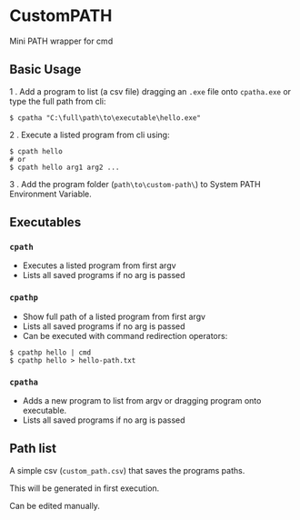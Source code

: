 # CustomPATH
Mini PATH wrapper for cmd

## Basic Usage

1 . Add a program to list (a csv file) dragging an `.exe` file onto `cpatha.exe` or type the full path from cli:
 
```shell
$ cpatha "C:\full\path\to\executable\hello.exe"
```
2 . Execute a listed program from cli using:

```shell
$ cpath hello
# or
$ cpath hello arg1 arg2 ...
```
3 . Add the program folder (`path\to\custom-path\`) to System PATH Environment Variable.

## Executables

### `cpath`

* Executes a listed program from first argv 
* Lists all saved programs if no arg is passed

### `cpathp`

* Show full path of a listed program from first argv
* Lists all saved programs if no arg is passed
* Can be executed with command redirection operators:
```shell
$ cpathp hello | cmd
$ cpathp hello > hello-path.txt
```

### `cpatha`

* Adds a new program to list from argv or dragging program onto executable. 
* Lists all saved programs if no arg is passed

## Path list

A simple csv (`custom_path.csv`) that saves the programs paths.

This will be generated in first execution.

Can be edited manually.

